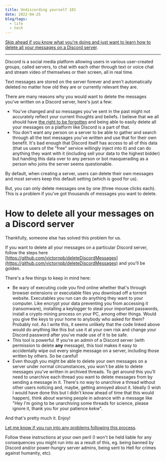 ```yaml
---
title: Undiscording yourself 101
date: 2022-04-25
blog/tags:
  - life
  - tech
---
```


[Skip ahead if you know what you're doing and just want to learn how to delete all your messages on a Discord server](#how-to-delete-all-your-messages-on-a-discord-server).

---

Discord is a social media platform allowing users in various user-created
groups, called servers, to chat with each other through text or voice chat and
stream video of themselves or their screen, all in real time.

Text messages are stored on the server forever and aren't automatically deleted
no matter how old they are or currently relevant they are.

There are many reasons why you would want to delete the messages you've written
on a Discord server, here's just a few:

- You've changed and so messages you've sent in the past might not accurately
  reflect your current thoughts and beliefs. I believe that we all should have
  [the right to be forgotten](https://en.wikipedia.org/wiki/Right_to_be_forgotten)
  and being able to easily delete all your messages on a platform like Discord
  is a part of that.
- You don't want any person on a server to be able to gather and search through
  all the text messages you've written and use that for their own benefit. It's
  bad enough that Discord itself has access to all of this data (that us users
  of the "free" service willingly inject into it) and can do anything they want
  with it (including sell your data to the highest bidder) but handing this data
  over to any person or bot masquerading as a person who joins the server seems
  questionable.

By default, when creating a server, users can delete their own messages and most
servers keep this default setting (which is good for us).

But, you can only delete messages one by one (three mouse clicks each). This is
a problem if you've got thousands of messages you want to delete.

# How to delete all your messages on a Discord server

Thankfully, someone else has solved this problem for us.

If you want to delete all your messages on a particular Discord server, follow
the steps here
[https://github.com/victornpb/deleteDiscordMessages](https://github.com/victornpb/deleteDiscordMessages)
and you'll be golden.

There's a few things to keep in mind here:

- Be wary of executing code you find online whether that's through browser
  extensions or executable files you download off a torrent website. Executables
  you run can do anything they want to your computer. Like encrypt your data
  preventing you from accessing it (ransomware), installing a keylogger to steal
  your important passwords, install a crypto mining process on your PC, among
  other things. Would you give the keys to your home to anybody who asked for
  them? Probably not. As I write this, it seems unlikely that the code linked
  above would do anything like this but use it at your own risk and change your
  Discord password after you've made use of it to be safe.
- This tool is powerful. If you're an admin of a Discord server (with permission
  to delete **any** message), this tool makes it easy to accidentally wipe out
  every single message on a server, including those written by others. So be
  careful!
- Even though you might be able to delete your own messages on a server under
  normal circumstances, you won't be able to delete messages you've written in
  archived threads. To get around this you'll need to unarchive each thread you
  want to delete messages from by sending a message in it. There's no way to
  unarchive a thread without other users noticing and, maybe, getting annoyed
  about it. Ideally (I wish I would have done this but I didn't know ahead of
  time that this would happen), think about warning people in advance with a
  message like "Hey I'm going to be unarchiving some threads for science, please
  ignore it, thank you for your patience _kekw_".

And that's pretty much it. Enjoy!

[Let me know if you run into any problems following this process](mailto:me@strategineer.com).

Follow these instructions at your own peril (I won't be held liable for any
consequences you might run into as a result of this, eg. being banned by Discord
and/or power-hungry server admins, being sent to Hell for crimes against
humanity, etc).
